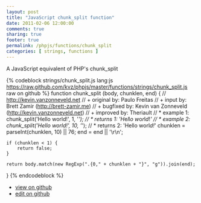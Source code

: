 ```yaml
---
layout: post
title: "JavaScript chunk_split function"
date: 2011-02-06 12:00:00
comments: true
sharing: true
footer: true
permalink: /phpjs/functions/chunk_split
categories: [ strings, functions ]
---
```

A JavaScript equivalent of PHP's chunk_split
<!-- more -->
{% codeblock strings/chunk_split.js lang:js https://raw.github.com/kvz/phpjs/master/functions/strings/chunk_split.js raw on github %}
function chunk_split (body, chunklen, end) {
    // http://kevin.vanzonneveld.net
    // +   original by: Paulo Freitas
    // +      input by: Brett Zamir (http://brett-zamir.me)
    // +   bugfixed by: Kevin van Zonneveld (http://kevin.vanzonneveld.net)
    // +   improved by: Theriault
    // *     example 1: chunk_split('Hello world!', 1, '*');
    // *     returns 1: 'H*e*l*l*o* *w*o*r*l*d*!*'
    // *     example 2: chunk_split('Hello world!', 10, '*');
    // *     returns 2: 'Hello worl*d!*'
    chunklen = parseInt(chunklen, 10) || 76;
    end = end || '\r\n';

    if (chunklen < 1) {
        return false;
    }

    return body.match(new RegExp(".{0," + chunklen + "}", "g")).join(end);

}
{% endcodeblock %}
<ul>
 <li><a href="https://github.com/kvz/phpjs/blob/master/functions/strings/chunk_split.js">view on github</a></li>
 <li><a href="https://github.com/kvz/phpjs/edit/master/functions/strings/chunk_split.js">edit on github</a></li>
</ul>
